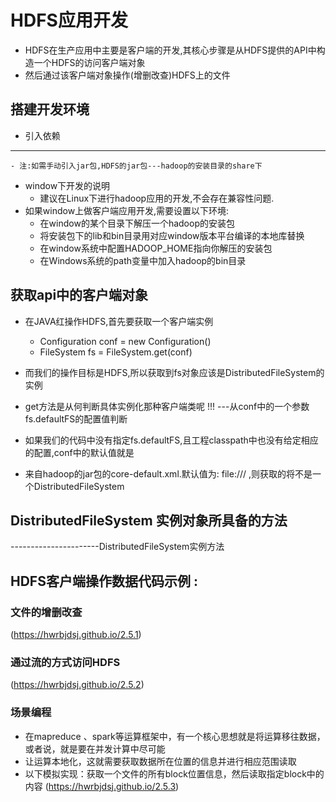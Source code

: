 # HDFS应用开发
- HDFS在生产应用中主要是客户端的开发,其核心步骤是从HDFS提供的API中构造一个HDFS的访问客户端对象
- 然后通过该客户端对象操作(增删改查)HDFS上的文件

## 搭建开发环境

- 引入依赖
-----------------
	- 注:如需手动引入jar包,HDFS的jar包---hadoop的安装目录的share下

- window下开发的说明
	- 建议在Linux下进行hadoop应用的开发,不会存在兼容性问题.
- 如果window上做客户端应用开发,需要设置以下环境:
	- 在window的某个目录下解压一个hadoop的安装包
	- 将安装包下的lib和bin目录用对应window版本平台编译的本地库替换
	- 在window系统中配置HADOOP_HOME指向你解压的安装包
	- 在Windows系统的path变量中加入hadoop的bin目录

## 获取api中的客户端对象
- 在JAVA红操作HDFS,首先要获取一个客户端实例
	- Configuration conf = new Configuration()
	- FileSystem fs = FileSystem.get(conf)
- 而我们的操作目标是HDFS,所以获取到fs对象应该是DistributedFileSystem的实例

- get方法是从何判断具体实例化那种客户端类呢 !!! ---从conf中的一个参数 fs.defaultFS的配置值判断
- 如果我们的代码中没有指定fs.defaultFS,且工程classpath中也没有给定相应的配置,conf中的默认值就是
- 来自hadoop的jar包的core-default.xml.默认值为: file:/// ,则获取的将不是一个DistributedFileSystem

## DistributedFileSystem 实例对象所具备的方法
----------------------DistributedFileSystem实例方法

## HDFS客户端操作数据代码示例 :

### 文件的增删改查
(https://hwrbjdsj.github.io/2.5.1)
### 通过流的方式访问HDFS
(https://hwrbjdsj.github.io/2.5.2)
### 场景编程
- 在mapreduce 、spark等运算框架中，有一个核心思想就是将运算移往数据，或者说，就是要在并发计算中尽可能
- 让运算本地化，这就需要获取数据所在位置的信息并进行相应范围读取
- 以下模拟实现：获取一个文件的所有block位置信息，然后读取指定block中的内容
(https://hwrbjdsj.github.io/2.5.3)
